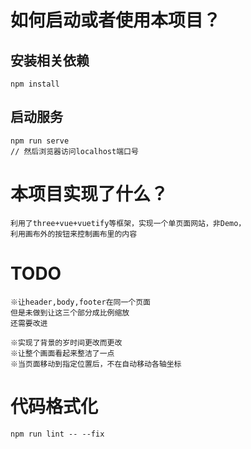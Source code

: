 # 如何启动或者使用本项目？
## 安装相关依赖
```
npm install
```
## 启动服务
```
npm run serve
// 然后浏览器访问localhost端口号
```

# 本项目实现了什么？
```
利用了three+vue+vuetify等框架，实现一个单页面网站，非Demo，
利用画布外的按钮来控制画布里的内容
```

# TODO
```
※让header,body,footer在同一个页面
但是未做到让这三个部分成比例缩放
还需要改进
```
```
※实现了背景的岁时间更改而更改
※让整个画面看起来整洁了一点
※当页面移动到指定位置后，不在自动移动各轴坐标
```

# 代码格式化
```
npm run lint -- --fix
```